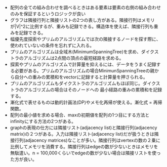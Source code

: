 - 配列の全ての組み合わせを調べるときはある要素は要素の右側の組み合わせのみを保証するというロジックが良い
- グラフは隣接行列と隣接リストの2つの表し方がある。隣接行列はメモリが|V|^2に比例するが、重みも記録できる。構造体を使えば、隣接行列も重みを記録できる。
- 幅優先度探索やプリムのアルゴリズムでは次の隣接するノードを探す際に、使われていないの条件を忘れずに入れる。
- プリムのアルゴリズムは全域木(MinimumSpanningTree)を求め、ダイクストラのアルゴリズムは2点間の頂点の最短経路を求める。
- 探索やプリムのアルゴリズムで計算量を抑えるには、データをうまく記録する必要がある。プリムのアルゴリズムの場合MinimunSpanningTreeの親から自分への重みの累積和をvectorに記録すると計算量を押さられる。
- プリムのアルゴリズムもダイクストラのアルゴリズムもほぼ同じ。ダイクストラのアルゴリズムの場合はそのノードへの
最小経路の重みの累積和を記録する。
- 漸化式で表せるものは動的計画法(DP)やメモ化再帰が使える。漸化式 = 再帰関数。
- 配列の最小値を求める場合、maxの初期値を配列の1つ目にする方法とinfinityにする方法の2つがある。
- graphの表現の仕方には隣接リスト(adjacency list)と隣接行列(adjacency matrix)の２つがある。入力は隣接リスト(adjacency list)だが扱うときは隣接行列(adjacency matrices)なことが多い。隣接行列はvertexの数の２乗に比例してメモリを消費する。隣接行列はedgeの数が少ないときはメモリを無駄遣い。n = 100,000くらいでedgeの数が少ない場合は隣接リストを使った方が良い。
